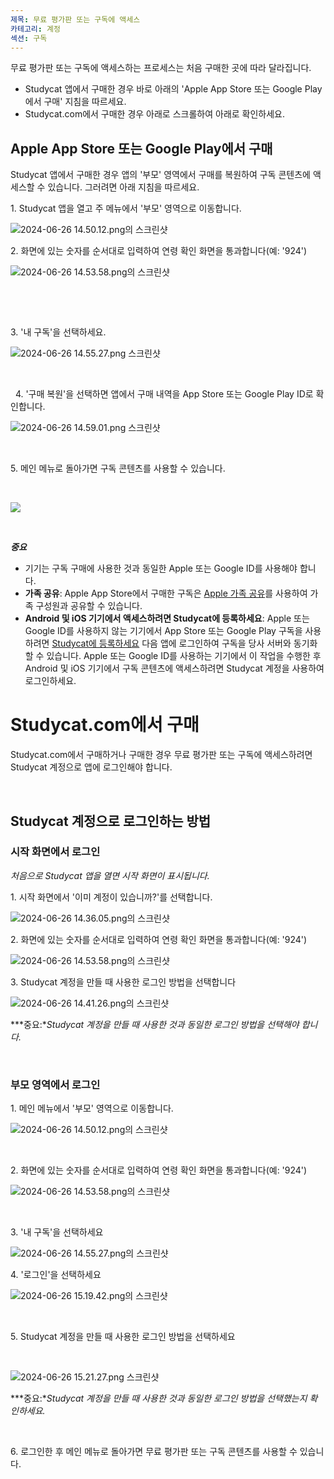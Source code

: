 ```yaml
---
제목: 무료 평가판 또는 구독에 액세스
카테고리: 계정
섹션: 구독
---
```

무료 평가판 또는 구독에 액세스하는 프로세스는 처음 구매한 곳에 따라 달라집니다.

* Studycat 앱에서 구매한 경우 바로 아래의 'Apple App Store 또는 Google Play에서 구매' 지침을 따르세요.
* Studycat.com에서 구매한 경우 아래로 스크롤하여 아래로 확인하세요.

## Apple App Store 또는 Google Play에서 구매

Studycat 앱에서 구매한 경우 앱의 '부모' 영역에서 구매를 복원하여 구독 콘텐츠에 액세스할 수 있습니다. 그러려면 아래 지침을 따르세요.

1\. Studycat 앱을 열고 주 메뉴에서 '부모' 영역으로 이동합니다.

![2024-06-26 14.50.12.png의 스크린샷](https://help.Studycat.com/hc/article_attachments/34287519400729)

2\. 화면에 있는 숫자를 순서대로 입력하여 연령 확인 화면을 통과합니다(예: '924')

![2024-06-26 14.53.58.png의 스크린샷](https://help.Studycat.com/hc/article_attachments/34287555450393)

 

 

3\. '내 구독'을 선택하세요.

​![2024-06-26 14.55.27.png 스크린샷](https://help.Studycat.com/hc/article_attachments/34287519414041)​

 

 
4\. '구매 복원'을 선택하면 앱에서 구매 내역을 App Store 또는 Google Play ID로 확인합니다.

​![2024-06-26 14.59.01.png 스크린샷](https://help.Studycat.com/hc/article_attachments/34287519421465)​

 

5\. 메인 메뉴로 돌아가면 구독 콘텐츠를 사용할 수 있습니다.

 

![](https://help.Studycat.com/hc/article_attachments/4411933457561)

 

***중요***

* 기기는 구독 구매에 사용한 것과 동일한 Apple 또는 Google ID를 사용해야 합니다.
* **가족 공유**: Apple App Store에서 구매한 구독은 [Apple 가족 공유](https://www.apple.com/family-sharing/)를 사용하여 가족 구성원과 공유할 수 있습니다.
* **Android 및 iOS 기기에서 액세스하려면 Studycat에 등록하세요**: Apple 또는 Google ID를 사용하지 않는 기기에서 App Store 또는 Google Play 구독을 사용하려면 [Studycat에 등록하세요](https://Studycat.com) 다음 앱에 로그인하여 구독을 당사 서버와 동기화할 수 있습니다. Apple 또는 Google ID를 사용하는 기기에서 이 작업을 수행한 후 Android 및 iOS 기기에서 구독 콘텐츠에 액세스하려면 Studycat 계정을 사용하여 로그인하세요.

# Studycat.com에서 구매

Studycat.com에서 구매하거나 구매한 경우 무료 평가판 또는 구독에 액세스하려면 Studycat 계정으로 앱에 로그인해야 합니다.

 

## Studycat 계정으로 로그인하는 방법

### 시작 화면에서 로그인

*처음으로 Studycat 앱을 열면 시작 화면이 표시됩니다.*

1\. 시작 화면에서 '이미 계정이 있습니까?'를 선택합니다.

![2024-06-26 14.36.05.png의 스크린샷](https://help.Studycat.com/hc/article_attachments/34287555485849)

2\. 화면에 있는 숫자를 순서대로 입력하여 연령 확인 화면을 통과합니다(예: '924')

![2024-06-26 14.53.58.png의 스크린샷](https://help.Studycat.com/hc/article_attachments/34287555450393)

3\. Studycat 계정을 만들 때 사용한 로그인 방법을 선택합니다

![2024-06-26 14.41.26.png의 스크린샷](https://help.Studycat.com/hc/article_attachments/34287519426841)

***중요:**Studycat 계정을 만들 때 사용한 것과 동일한 로그인 방법을 선택해야 합니다.*

 

### 부모 영역에서 로그인

1\. 메인 메뉴에서 '부모' 영역으로 이동합니다.

![2024-06-26 14.50.12.png의 스크린샷](https://help.Studycat.com/hc/article_attachments/34287519400729)

 

2\. 화면에 있는 숫자를 순서대로 입력하여 연령 확인 화면을 통과합니다(예: '924')

![2024-06-26 14.53.58.png의 스크린샷](https://help.Studycat.com/hc/article_attachments/34287555450393)

 

3\. '내 구독'을 선택하세요

![2024-06-26 14.55.27.png의 스크린샷](https://help.Studycat.com/hc/article_attachments/34287519414041)

4\. '로그인'을 선택하세요

![2024-06-26 15.19.42.png의 스크린샷](https://help.Studycat.com/hc/article_attachments/34287555502873)

 

5\. Studycat 계정을 만들 때 사용한 로그인 방법을 선택하세요

 

![2024-06-26 15.21.27.png 스크린샷](https://help.Studycat.com/hc/article_attachments/34287519436185)

***중요:**Studycat 계정을 만들 때 사용한 것과 동일한 로그인 방법을 선택했는지 확인하세요.*

 

6\. 로그인한 후 메인 메뉴로 돌아가면 무료 평가판 또는 구독 콘텐츠를 사용할 수 있습니다.